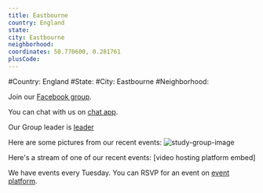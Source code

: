```yaml
---
title: Eastbourne
country: England
state: 
city: Eastbourne
neighborhood: 
coordinates: 50.770600, 0.281761
plusCode:
---
```


#Country: England
#State: 
#City: Eastbourne
#Neighborhood: 

Join our [Facebook group](https://www.facebook.com/groups/free.code.camp.eastbourne).

You can chat with us on [chat app](URL).

Our Group leader is [leader](URL)

Here are some pictures from our recent events:
![study-group-image](https://scontent.flhr4-1.fna.fbcdn.net/v/t31.0-8/20690184_1529839170407274_113455149101498123_o.jpg?oh=d7135072bdc884368fcc67765ce1785b&oe=5A6FB359)

Here's a stream of one of our recent events:
[video hosting platform embed]

We have events every Tuesday. You can RSVP for an event on [event platform](URL).

